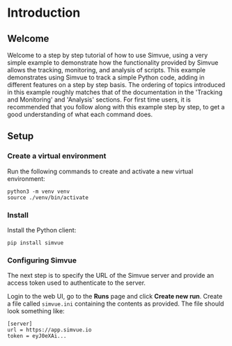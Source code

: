 # Introduction

## Welcome
Welcome to a step by step tutorial of how to use Simvue, using a very simple example to demonstrate how the functionality provided by Simvue allows the tracking, monitoring, and analysis of scripts. This example demonstrates using Simvue to track a simple Python code, adding in different features on a step by step basis. The ordering of topics introduced in this example roughly matches that of the documentation in the 'Tracking and Monitoring' and 'Analysis' sections. For first time users, it is recommended that you follow along with this example step by step, to get a good understanding of what each command does.

## Setup

### Create a virtual environment

Run the following commands to create and activate a new virtual environment:
```
python3 -m venv venv
source ./venv/bin/activate
```

### Install

Install the Python client:
```
pip install simvue
```

### Configuring Simvue

The next step is to specify the URL of the Simvue server and provide an access token used to authenticate to the server.

Login to the web UI, go to the **Runs** page and click **Create new run**. Create a file called `simvue.ini` containing
the contents as provided.
The file should look something like:
```
[server]
url = https://app.simvue.io
token = eyJ0eXAi...
```